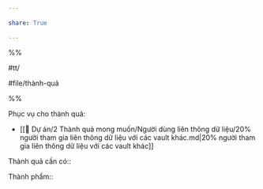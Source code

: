 ---  
share: True  
---  
%%  
#tt/  
#file/thành-quả  
%%  
Phục vụ cho thành quả:  
- [[📐 Dự án/2 Thành quả mong muốn/Người dùng liên thông dữ liệu/20% người tham gia liên thông dữ liệu với các vault khác.md|20% người tham gia liên thông dữ liệu với các vault khác]]  
  
Thành quả cần có::   
  
Thành phẩm::  
